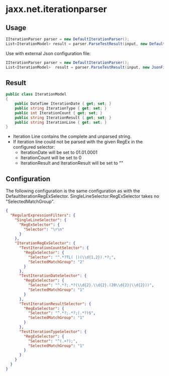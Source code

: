 # jaxx.net.iterationparser

## Usage

```cs
IIterationParser parser = new DefaultIterationParser();
List<IterationModel> result = parser.ParseTestResult(input, new DefaultIterationRegExSelector()):
```
Use with external Json configuration file:

```cs
IIterationParser parser = new DefaultIterationParser();
List<IterationModel>  result = parser.ParseTestResult(input, new JsonFileIterationRegExSelector("config.json")):

```

## Result

```cs
public class IterationModel
{
    public DateTime IterationDate { get; set; }
    public string IterationType { get; set; }
    public int IterationCount { get; set; }
    public string IterationResult { get; set; }
    public string IterationLine { get; set; }
}
```
* Iteration Line contains the complete and unparsed string.
* If iteration line could not be parsed with the given RegEx in the configured selector:
  * IterationDate will be set to 01.01.0001
  * IterationCount will be set to 0
  * IterationResult and IterationResult will be set to ""

## Configuration

The following configuration is the same configuration as with the DefaultIterationRegExSelector.
SingleLineSelector:RegExSelector takes no "SelectedMatchGroup".

```json
{
  "RegularExpressionFilters": {
    "SingleLineSelector": {
      "RegExSelector": {
        "Selector": "\r\n"
      }
    },
    "IterationRegExSelector": {
      "TestIterationCountSelector": {
        "RegExSelector": {
          "Selector": "^.*?TL( |)(\\d{1,2}).*?;",
          "SelectedMatchGroup": "2"
        }
      },
      "TestIterationDateSelector": {
        "RegExSelector": {
          "Selector": "^.*?;.*?(\\d{2}.\\d{2}.(20\\d{2}|\\d{2}))",
          "SelectedMatchGroup": "1"
        }
      },
      "TestIterationResultSelector": {
        "RegExSelector": {
          "Selector": "^.*?;.*?;(.*?)$",
          "SelectedMatchGroup": "1"
        }
      },
      "TestIterationTypeSelector": {
        "RegExSelector": {
          "Selector": "^(.+?);",
          "SelectedMatchGroup": "1"
        }
      }
    }
  }
}
```